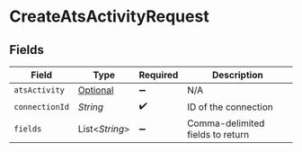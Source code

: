 # CreateAtsActivityRequest


## Fields

| Field                                                       | Type                                                        | Required                                                    | Description                                                 |
| ----------------------------------------------------------- | ----------------------------------------------------------- | ----------------------------------------------------------- | ----------------------------------------------------------- |
| `atsActivity`                                               | [Optional<AtsActivity>](../../models/shared/AtsActivity.md) | :heavy_minus_sign:                                          | N/A                                                         |
| `connectionId`                                              | *String*                                                    | :heavy_check_mark:                                          | ID of the connection                                        |
| `fields`                                                    | List<*String*>                                              | :heavy_minus_sign:                                          | Comma-delimited fields to return                            |